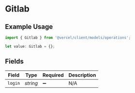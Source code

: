 # Gitlab

## Example Usage

```typescript
import { Gitlab } from '@vercel/client/models/operations';

let value: Gitlab = {};
```

## Fields

| Field   | Type     | Required           | Description |
| ------- | -------- | ------------------ | ----------- |
| `login` | _string_ | :heavy_minus_sign: | N/A         |
